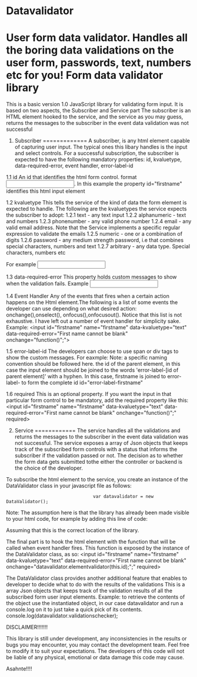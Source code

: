 # Datavalidator
User form data validator. Handles all the boring data validations on the user form, passwords, text, numbers etc for you!
Form data validator library
============================
This is a basic version 1.0 JavaScript library for validating form input. It is based on two aspects, the Subscriber and Service part
The subscriber is an HTML element hooked to the service, and the service as you may guess, returns the messages to the subscriber in the event data validation was not successful

1. Subscriber
=============
A subscriber, is any html element capable of capturing user input. The typical ones this libary handles is the input and select controls.
For a successful subscription, the subscriber is expected to have the following mandatory properties:
id, kvaluetype, data-required-error, event handler, error-label-id 

1.1 id 
   An id that identifies the html form control. format <input id="firstname" name="firstname">. In this example the property id="firstname"
   identifies this html input element
  
1.2 kvaluetype
   This tells the service of the kind of data the form element is expected to handle. The following are the kvaluetypes the service expects
   the subscriber to adopt: 
  1.2.1 text - any text input
  1.2.2 alphanumeric - text and numbers
  1.2.3 phonenumber - any valid phone number
  1.2.4 email - any valid email address. Note that the Service implements a specific regular expression to validate the emails
  1.2.5 numeric - one or a combination of digits
  1.2.6 password - any medium strength password, i.e that combines special characters, numbers and text
  1.2.7 arbitrary - any data type. Special characters, numbers etc

For example  <input id="firstname" name="firstname" data-kvaluetype="text">

1.3 data-required-error
    This property holds custom messages to show when the validation fails. Example 
	<input id="firstname" name="firstname" data-kvaluetype="text" data-required-error="First name cannot be blank">

1.4 Event Handler
    Any of the events that fires when a certain action happens on the Html element.The following is a list of some events the developer can use 
	depending on what desired action: onchange(),onselect(), onfocus(),onfocusout(). Notice that this list is not exhaustive. I have left out a number
	of event handler for simplicity sake. Example:
   <input id="firstname" name="firstname" data-kvaluetype="text" data-required-error="First name cannot be blank" onchange="function()";">
   
1.5 error-label-id
    The developers can choose to use span or div tags to show the custom messages. For eaxmple: <span id="error-label-firstname"></span>
	Note: a specific naming convention should be followed here. the id of the parent element, in this case the input element should be joined to
	the words 'error-label-[id of parent element]' with a hyphen. In this case, firstname is joined to error-label- to form the complete id
	id="error-label-firstname"
	
1.6  required 
    This is an optional property. If you want the input in that particular form control to be mandatory, add the required property like this:
	<input id="firstname" name="firstname" data-kvaluetype="text" data-required-error="First name cannot be blank" onchange="function()";" required>

2. Service
============
The service handles all the validations and returns the messages to the subscriber in the event data validation was not successful. 
The service exposes a array of Json objects that keeps track of the subscribed form controls with a status that informs the subscriber 
if the validation passed or not. The decision as to whether the form data gets submitted tothe either the controller or backend is the choice of the developer.
	
To subscribe the html element to the service, you create an instance of the DataValidator class in your javascript file as follows:

                                     var datavalidator = new DataValidator();
									 
Note: The assumption here is that the library has already been made visible to your html code, for example by adding this line of code:
<script src="~/js/datavalidator-1.0.7.js"></script>   Assuming that this is the correct location of the library.

The final part is to hook the html element with the function that will be called when event handler fires. This function is exposed by the instance of the DataValidator
class, as so:
<input id="firstname" name="firstname" data-kvaluetype="text" data-required-error="First name cannot be blank" onchange="datavalidator.elementvalidator(this.id);";" required>
			
The DataValidator class provides another additional feature that enables to developer to decide what to do with the results of the validations
This is a array Json objects that keeps track of the validation results of all the subscribed form user input elements.
Example:
       to retrieve the contents of the object use the instantiated object, in our case datavalidator and run a console.log on it to just take
	   a quick pick of its contents. console.log(datavalidator.validationschecker); 
	  
DISCLAIMER!!!!!!!

This library is still under development, any inconsistencies in the results or bugs you may encounter, you may contact the development team. Feel free to
modify it to suit your expectations. The developers of this code will not be liable of any physical, emotional or data damage this code may cause.

Asahnte!!!!
	     
	
	
	
	
   
